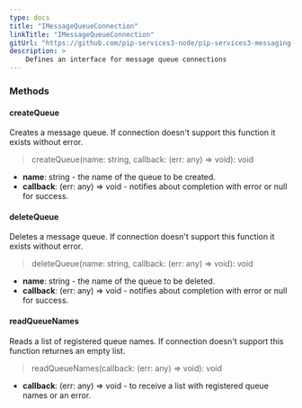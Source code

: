 ```yaml
---
type: docs
title: "IMessageQueueConnection"
linkTitle: "IMessageQueueConnection"
gitUrl: "https://github.com/pip-services3-node/pip-services3-messaging-node"
description: >
    Defines an interface for message queue connections
---
```


### Methods

#### createQueue
Creates a message queue. If connection doesn't support this function it exists without error.

> createQueue(name: string, callback: (err: any) => void): void

- **name**: string - the name of the queue to be created.
- **callback**: (err: any) => void - notifies about completion with error or null for success. 

#### deleteQueue
Deletes a message queue. If connection doesn't support this function it exists without error.

> deleteQueue(name: string, callback: (err: any) => void): void

- **name**: string - the name of the queue to be deleted.
- **callback**: (err: any) => void - notifies about completion with error or null for success.

#### readQueueNames
Reads a list of registered queue names. If connection doesn't support this function returnes an empty list.

> readQueueNames(callback: (err: any) => void): void

- **callback**: (err: any) => void - to receive a list with registered queue names or an error.

